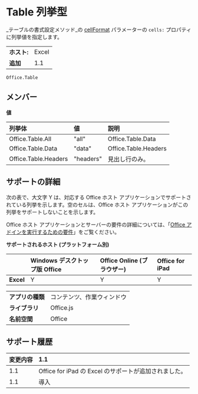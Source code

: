 
# Table 列挙型
_テーブルの書式設定メソッド_の [cellFormat](../../docs/excel/format-tables-in-add-ins-for-excel.md) パラメーターの `cells:` プロパティに列挙値を指定します。

|||
|:-----|:-----|
|**ホスト:**|Excel|
|**追加**|1.1|

```
Office.Table
```

## メンバー


**値**


|**列挙体**|**値**|**説明**|
|:-----|:-----|:-----|
|Office.Table.All|"all"|Office.Table.Data|
|Office.Table.Data|"data"|Office.Table.Headers|
|Office.Table.Headers|"headers"|見出し行のみ。|

## サポートの詳細


次の表で、大文字 Y は、対応する Office ホスト アプリケーションでサポートされている列挙を示します。空のセルは、Office ホスト アプリケーションがこの列挙をサポートしないことを示します。

Office ホスト アプリケーションとサーバーの要件の詳細については、「[Office アドインを実行するための要件](../../docs/overview/requirements-for-running-office-add-ins.md)」をご覧ください。


**サポートされるホスト (プラットフォーム別)**


||**Windows デスクトップ版 Office**|**Office Online (ブラウザー)**|**Office for iPad**|
|:-----|:-----|:-----|:-----|
|**Excel**|Y|Y|Y|

|||
|:-----|:-----|
|**アプリの種類**|コンテンツ、作業ウィンドウ|
|**ライブラリ**|Office.js|
|**名前空間**|Office|

## サポート履歴




|**変更内容**|**1.1**|
|:-----|:-----|
|1.1|Office for iPad の Excel のサポートが追加されました。|
|1.1|導入|
